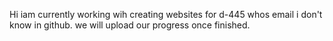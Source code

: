 Hi 
iam currently working wih creating websites for d-445
whos email i don't know in github. 
we will upload our progress once finished.
